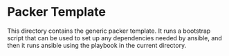 # Packer Template

This directory contains the generic packer template.  It runs a bootstrap script
that can be used to set up any dependencies needed by ansible, and then it runs
ansible using the playbook in the current directory.
